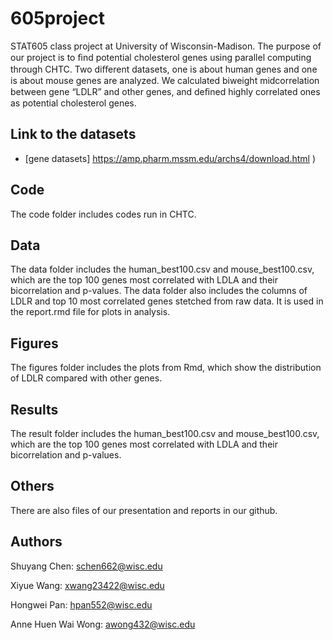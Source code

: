 # 605project
STAT605 class project at University of Wisconsin-Madison.
The purpose of our project is to ﬁnd potential cholesterol genes using parallel computing through CHTC. 
Two diﬀerent datasets, one is about human genes and one is about mouse genes are analyzed. 
We calculated biweight midcorrelation between gene “LDLR” and other genes, and deﬁned highly correlated ones as potential cholesterol genes.

## Link to the datasets

- [gene datasets] https://amp.pharm.mssm.edu/archs4/download.html )

## Code

The code folder includes codes run in CHTC.

## Data

The data folder includes the human_best100.csv and mouse_best100.csv, which are the top 100 genes most correlated with LDLA and their bicorrelation and p-values.
The data folder also includes the columns of LDLR and top 10 most correlated genes stetched from raw data. It is used in the report.rmd file for plots in analysis.

## Figures

The figures folder includes the plots from Rmd, which show the distribution of LDLR compared with other genes.

## Results

The result folder includes the human_best100.csv and mouse_best100.csv, which are the top 100 genes most correlated with LDLA and their bicorrelation and p-values.

## Others

There are also files of our presentation and reports in our github.

## Authors 

Shuyang Chen: schen662@wisc.edu

Xiyue Wang: xwang23422@wisc.edu

Hongwei Pan: hpan552@wisc.edu

Anne Huen Wai Wong: awong432@wisc.edu 

